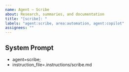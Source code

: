 ```yaml
---
name: Agent – Scribe
about: Research, summaries, and documentation
title: "[scribe]: "
labels: "agent:scribe, area:automation, agent:copilot"
assignees: ""
---
```


## System Prompt

- agent=scribe;
- instruction_file=.instructions/scribe.md
